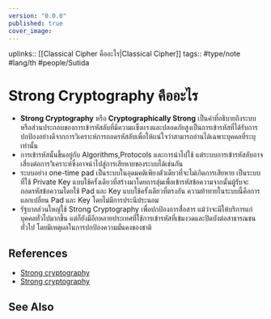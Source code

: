 ```yaml
---
version: "0.0.0"
published: true
cover_image:
---
```

uplinks:: [[Classical Cipher คืออะไร|Classical Cipher]]
tags:: #type/note #lang/th #people/Sutida 
#  Strong Cryptography คืออะไร
- **Strong Cryptography** หรือ **Cryptographically Strong** เป็นคำที่อธิบายถึงระบบหรือส่วนประกอบของการเข้ารหัสลับที่มีความเเข็งเเรงและปลอดภัยสูงเป็นการเข้ารหัสที่ได้รับการปกป้องอย่างดีจากการวิเคราะห์การถอดรหัสลับเพื่อให้เเน่ใจว่าสามารถอ่านได้เฉพาะบุคคลที่ระบุเท่านั้น
- การเข้ารหัสนั้นขึ้นอยู่กับ Algorithms,Protocols และการนำไปใช้ แต่ระบบการเข้ารหัสลับอาจเสี่ยงต่อการวิเคราะห์ซึ่งอาจนำไปสู่การเสียหายของระบบได้เช่นกัน
- ระบบอย่าง  one-time pad เป็นระบบในอุดมคติเพียงตัวเดียวที่จะไม่เกิดการเสียหาย เป็นระบบที่ใช้ Private Key  แบบใช้ครั้งเดียวที่สร้างมาโดยการสุ่มเพื่อเข้ารหัสข้อความจากนั้นผู้รับจะถอดรหัสข้อความโดยใช้ Pad และ Key แบบใช้ครั้งเดียวที่ตรงกัน ความท้าทายในระบบนี้คือการแลกเปลี่ยน Pad และ Key โดยไม่มีการประนีประนอม
-  รัฐบาลส่วนใหญ่ใช้ Strong Cryptography เพื่อปกป้องการสื่อสาร แม้ว่าจะมีให้บริการแก่บุคคลทั่วไปมากขึ้น แต่ก็ยังมีอีกหลายประเทศที่ใช้การเข้ารหัสที่เข้มงวดและปิดบังต่อสาธารณชนทั่วไป โดยมีเหตุผลในการปกป้องความมั่นคงของชาติ

## References

- [Strong cryptography](https://www.techtarget.com/searchsecurity/definition/strong-cryptography)
- [Strong cryptography](https://en.wikipedia.org/wiki/Strong_cryptography)

## See Also

